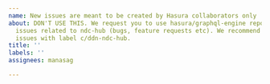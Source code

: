 ```yaml
---
name: New issues are meant to be created by Hasura collaborators only
about: DON'T USE THIS. We request you to use hasura/graphql-engine repo to open new
  issues related to ndc-hub (bugs, feature requests etc). We recommend to tag those
  issues with label c/ddn-ndc-hub.
title: ''
labels: ''
assignees: manasag

---
```



